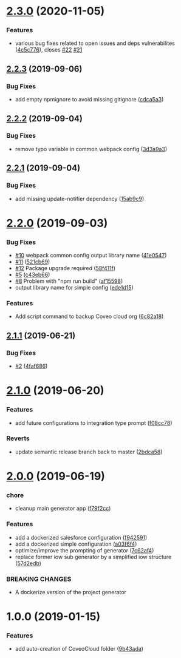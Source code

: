 # [2.3.0](https://github.com/jfallaire/generator-ps-boilerplate-project/compare/v2.2.3...v2.3.0) (2020-11-05)


### Features

* various bug fixes related to open issues and deps vulnerabilites ([4c5c776](https://github.com/jfallaire/generator-ps-boilerplate-project/commit/4c5c776d0a8b886e6c20579322e7ed8aa3299df3)), closes [#22](https://github.com/jfallaire/generator-ps-boilerplate-project/issues/22) [#21](https://github.com/jfallaire/generator-ps-boilerplate-project/issues/21)

## [2.2.3](https://github.com/jfallaire/generator-ps-boilerplate-project/compare/v2.2.2...v2.2.3) (2019-09-06)


### Bug Fixes

* add empty npmignore to avoid missing gitignore ([cdca5a3](https://github.com/jfallaire/generator-ps-boilerplate-project/commit/cdca5a3))

## [2.2.2](https://github.com/jfallaire/generator-ps-boilerplate-project/compare/v2.2.1...v2.2.2) (2019-09-04)


### Bug Fixes

* remove typo variable in common webpack config ([3d3a9a3](https://github.com/jfallaire/generator-ps-boilerplate-project/commit/3d3a9a3))

## [2.2.1](https://github.com/jfallaire/generator-ps-boilerplate-project/compare/v2.2.0...v2.2.1) (2019-09-04)


### Bug Fixes

* add missing update-notifier dependency ([15ab9c9](https://github.com/jfallaire/generator-ps-boilerplate-project/commit/15ab9c9))

# [2.2.0](https://github.com/jfallaire/generator-ps-boilerplate-project/compare/v2.1.1...v2.2.0) (2019-09-03)


### Bug Fixes

* [#10](https://github.com/jfallaire/generator-ps-boilerplate-project/issues/10) webpack common config output library name ([41e0547](https://github.com/jfallaire/generator-ps-boilerplate-project/commit/41e0547))
* [#11](https://github.com/jfallaire/generator-ps-boilerplate-project/issues/11) ([521cb69](https://github.com/jfallaire/generator-ps-boilerplate-project/commit/521cb69))
* [#12](https://github.com/jfallaire/generator-ps-boilerplate-project/issues/12) Package upgrade required ([58f411f](https://github.com/jfallaire/generator-ps-boilerplate-project/commit/58f411f))
* [#5](https://github.com/jfallaire/generator-ps-boilerplate-project/issues/5) ([c43eb66](https://github.com/jfallaire/generator-ps-boilerplate-project/commit/c43eb66))
* [#8](https://github.com/jfallaire/generator-ps-boilerplate-project/issues/8) Problem with "npm run build" ([af15598](https://github.com/jfallaire/generator-ps-boilerplate-project/commit/af15598))
* output library name for simple config ([ede1d15](https://github.com/jfallaire/generator-ps-boilerplate-project/commit/ede1d15))


### Features

* Add script command to backup Coveo cloud org ([6c82a18](https://github.com/jfallaire/generator-ps-boilerplate-project/commit/6c82a18))

## [2.1.1](https://github.com/jfallaire/generator-ps-boilerplate-project/compare/v2.1.0...v2.1.1) (2019-06-21)


### Bug Fixes

* [#2](https://github.com/jfallaire/generator-ps-boilerplate-project/issues/2) ([4faf686](https://github.com/jfallaire/generator-ps-boilerplate-project/commit/4faf686))

# [2.1.0](https://github.com/jfallaire/generator-ps-boilerplate-project/compare/v2.0.0...v2.1.0) (2019-06-20)


### Features

* add future configurations to integration type prompt ([f08cc78](https://github.com/jfallaire/generator-ps-boilerplate-project/commit/f08cc78))


### Reverts

* update semantic release branch back to master ([2bdca58](https://github.com/jfallaire/generator-ps-boilerplate-project/commit/2bdca58))

# [2.0.0](https://github.com/jfallaire/generator-ps-boilerplate-project/compare/v1.0.0...v2.0.0) (2019-06-19)


### chore

* cleanup main generator app ([f79f2cc](https://github.com/jfallaire/generator-ps-boilerplate-project/commit/f79f2cc))


### Features

* add a dockerized salesforce configuration ([f942591](https://github.com/jfallaire/generator-ps-boilerplate-project/commit/f942591))
* add a dockerized simple configuration ([a03f6f4](https://github.com/jfallaire/generator-ps-boilerplate-project/commit/a03f6f4))
* optimize/improve the prompting of generator ([7c62af4](https://github.com/jfallaire/generator-ps-boilerplate-project/commit/7c62af4))
* replace former iow sub generator by a simplified iow structure ([57d2edb](https://github.com/jfallaire/generator-ps-boilerplate-project/commit/57d2edb))


### BREAKING CHANGES

* A dockerize version of the project generator

# 1.0.0 (2019-01-15)


### Features

* add auto-creation of CoveoCloud folder ([9b43ada](https://github.com/jfallaire/generator-ps-boilerplate-project/commit/9b43ada))
